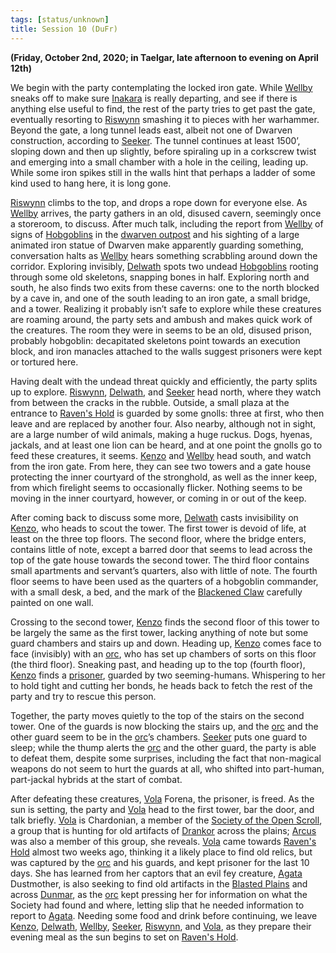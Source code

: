 ```yaml
---
tags: [status/unknown]
title: Session 10 (DuFr)
---
```



**(Friday, October 2nd, 2020; in Taelgar, late afternoon to evening on April 12th)**

We begin with the party contemplating the locked iron gate. While [Wellby](<../../../people/pcs/dunmar-fellowship/wellby.md>) sneaks off to make sure [Inakara](<../../../people/other-nonhumans/inakara.md>) is really departing, and see if there is anything else useful to find, the rest of the party tries to get past the gate, eventually resorting to [Riswynn](<../../../people/pcs/dunmar-fellowship/riswynn.md>) smashing it to pieces with her warhammer. Beyond the gate, a long tunnel leads east, albeit not one of Dwarven construction, according to [Seeker](<../../../people/pcs/dunmar-fellowship/seeker.md>). The tunnel continues at least 1500’, sloping down and then up slightly, before spiraling up in a corkscrew twist and emerging into a small chamber with a hole in the ceiling, leading up. While some iron spikes still in the walls hint that perhaps a ladder of some kind used to hang here, it is long gone. 

[Riswynn](<../../../people/pcs/dunmar-fellowship/riswynn.md>) climbs to the top, and drops a rope down for everyone else. As [Wellby](<../../../people/pcs/dunmar-fellowship/wellby.md>) arrives, the party gathers in an old, disused cavern, seemingly once a storeroom, to discuss. After much talk, including the report from [Wellby](<../../../people/pcs/dunmar-fellowship/wellby.md>) of signs of [Hobgoblins](<../../../species/goblinoids/hobgoblins.md>) in the [dwarven outpost](<../../../gazetteer/greater-dunmar/dunmari-basin/dwarven-outpost-raven-s-hold.md>) and his sighting of a large animated iron statue of Dwarven make apparently guarding something, conversation halts as [Wellby](<../../../people/pcs/dunmar-fellowship/wellby.md>) hears something scrabbling around down the corridor. Exploring invisibly, [Delwath](<../../../people/pcs/dunmar-fellowship/delwath.md>) spots two undead [Hobgoblins](<../../../species/goblinoids/hobgoblins.md>) rooting through some old skeletons, snapping bones in half. Exploring north and south, he also finds two exits from these caverns: one to the north blocked by a cave in, and one of the south leading to an iron gate, a small bridge, and a tower. Realizing it probably isn’t safe to explore while these creatures are roaming around, the party sets and ambush and makes quick work of the creatures. The room they were in seems to be an old, disused prison, probably hobgoblin: decapitated skeletons point towards an execution block, and iron manacles attached to the walls suggest prisoners were kept or tortured here.

Having dealt with the undead threat quickly and efficiently, the party splits up to explore. [Riswynn](<../../../people/pcs/dunmar-fellowship/riswynn.md>), [Delwath](<../../../people/pcs/dunmar-fellowship/delwath.md>), and [Seeker](<../../../people/pcs/dunmar-fellowship/seeker.md>) head north, where they watch from between the cracks in the rubble. Outside, a small plaza at the entrance to [Raven's Hold](<../../../gazetteer/greater-dunmar/dunmari-basin/raven-s-hold.md>) is guarded by some gnolls: three at first, who then leave and are replaced by another four. Also nearby, although not in sight, are a large number of wild animals, making a huge ruckus. Dogs, hyenas, jackals, and at least one lion can be heard, and at one point the gnolls go to feed these creatures, it seems. [Kenzo](<../../../people/pcs/dunmar-fellowship/kenzo.md>) and [Wellby](<../../../people/pcs/dunmar-fellowship/wellby.md>) head south, and watch from the iron gate. From here, they can see two towers and a gate house protecting the inner courtyard of the stronghold, as well as the inner keep, from which firelight seems to occasionally flicker. Nothing seems to be moving in the inner courtyard, however, or coming in or out of the keep.

After coming back to discuss some more, [Delwath](<../../../people/pcs/dunmar-fellowship/delwath.md>) casts invisibility on [Kenzo](<../../../people/pcs/dunmar-fellowship/kenzo.md>), who heads to scout the tower. The first tower is devoid of life, at least on the three top floors. The second floor, where the bridge enters, contains little of note, except a barred door that seems to lead across the top of the gate house towards the second tower. The third floor contains small apartments and servant’s quarters, also with little of note. The fourth floor seems to have been used as the quarters of a hobgoblin commander, with a small desk, a bed, and the mark of the [Blackened Claw](<../../../groups/hobgoblin-clans/blackened-claw.md>) carefully painted on one wall.

Crossing to the second tower, [Kenzo](<../../../people/pcs/dunmar-fellowship/kenzo.md>) finds the second floor of this tower to be largely the same as the first tower, lacking anything of note but some guard chambers and stairs up and down. Heading up, [Kenzo](<../../../people/pcs/dunmar-fellowship/kenzo.md>) comes face to face (invisibly) with an [orc](<../../../species/children-of-the-embodied-gods/orcs/orcs.md>), who has set up chambers of sorts on this floor (the third floor). Sneaking past, and heading up to the top (fourth floor), [Kenzo](<../../../people/pcs/dunmar-fellowship/kenzo.md>) finds a [prisoner](<../../../people/chardonians/vola.md>), guarded by two seeming-humans. Whispering to her to hold tight and cutting her bonds, he heads back to fetch the rest of the party and try to rescue this person.

Together, the party moves quietly to the top of the stairs on the second tower. One of the guards is now blocking the stairs up, and the [orc](<../../../species/children-of-the-embodied-gods/orcs/orcs.md>) and the other guard seem to be in the [orc](<../../../species/children-of-the-embodied-gods/orcs/orcs.md>)’s chambers. [Seeker](<../../../people/pcs/dunmar-fellowship/seeker.md>) puts one guard to sleep; while the thump alerts the [orc](<../../../species/children-of-the-embodied-gods/orcs/orcs.md>) and the other guard, the party is able to defeat them, despite some surprises, including the fact that non-magical weapons do not seem to hurt the guards at all, who shifted into part-human, part-jackal hybrids at the start of combat. 

After defeating these creatures, [Vola](<../../../people/chardonians/vola.md>) Forena, the prisoner, is freed. As the sun is setting, the party and [Vola](<../../../people/chardonians/vola.md>) head to the first tower, bar the door, and talk briefly. [Vola](<../../../people/chardonians/vola.md>) is Chardonian, a member of the [Society of the Open Scroll](<../../../groups/society-of-the-open-scroll.md>), a group that is hunting for old artifacts of [Drankor](<../../../history/drankorian-era/drankor.md>) across the plains; [Arcus](<../../../people/chardonians/arcus.md>) was also a member of this group, she reveals. [Vola](<../../../people/chardonians/vola.md>) came towards [Raven's Hold](<../../../gazetteer/greater-dunmar/dunmari-basin/raven-s-hold.md>) almost two weeks ago, thinking it a likely place to find old relics, but was captured by the [orc](<../../../species/children-of-the-embodied-gods/orcs/orcs.md>) and his guards, and kept prisoner for the last 10 days. She has learned from her captors that an evil fey creature, [Agata](<../../../people/fey/agata.md>) Dustmother, is also seeking to find old artifacts in the [Blasted Plains](<../../../gazetteer/greater-dunmar/dunmari-basin/nashtkar.md>) and across [Dunmar](<../../../gazetteer/greater-dunmar/realms/dunmar/dunmar.md>), as the [orc](<../../../species/children-of-the-embodied-gods/orcs/orcs.md>) kept pressing her for information on what the Society had found and where, letting slip that he needed information to report to [Agata](<../../../people/fey/agata.md>). Needing some food and drink before continuing, we leave [Kenzo](<../../../people/pcs/dunmar-fellowship/kenzo.md>), [Delwath](<../../../people/pcs/dunmar-fellowship/delwath.md>), [Wellby](<../../../people/pcs/dunmar-fellowship/wellby.md>), [Seeker](<../../../people/pcs/dunmar-fellowship/seeker.md>), [Riswynn](<../../../people/pcs/dunmar-fellowship/riswynn.md>), and [Vola](<../../../people/chardonians/vola.md>), as they prepare their evening meal as the sun begins to set on [Raven's Hold](<../../../gazetteer/greater-dunmar/dunmari-basin/raven-s-hold.md>).
